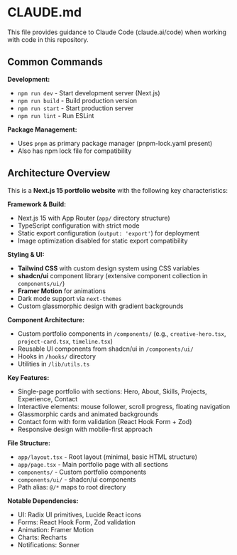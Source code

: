 # CLAUDE.md

This file provides guidance to Claude Code (claude.ai/code) when working with code in this repository.

## Common Commands

**Development:**
- `npm run dev` - Start development server (Next.js)
- `npm run build` - Build production version
- `npm run start` - Start production server
- `npm run lint` - Run ESLint

**Package Management:**
- Uses `pnpm` as primary package manager (pnpm-lock.yaml present)
- Also has npm lock file for compatibility

## Architecture Overview

This is a **Next.js 15 portfolio website** with the following key characteristics:

**Framework & Build:**
- Next.js 15 with App Router (`app/` directory structure)
- TypeScript configuration with strict mode
- Static export configuration (`output: 'export'`) for deployment
- Image optimization disabled for static export compatibility

**Styling & UI:**
- **Tailwind CSS** with custom design system using CSS variables
- **shadcn/ui** component library (extensive component collection in `components/ui/`)
- **Framer Motion** for animations
- Dark mode support via `next-themes`
- Custom glassmorphic design with gradient backgrounds

**Component Architecture:**
- Custom portfolio components in `/components/` (e.g., `creative-hero.tsx`, `project-card.tsx`, `timeline.tsx`)
- Reusable UI components from shadcn/ui in `/components/ui/`
- Hooks in `/hooks/` directory
- Utilities in `/lib/utils.ts`

**Key Features:**
- Single-page portfolio with sections: Hero, About, Skills, Projects, Experience, Contact
- Interactive elements: mouse follower, scroll progress, floating navigation
- Glassmorphic cards and animated backgrounds
- Contact form with form validation (React Hook Form + Zod)
- Responsive design with mobile-first approach

**File Structure:**
- `app/layout.tsx` - Root layout (minimal, basic HTML structure)
- `app/page.tsx` - Main portfolio page with all sections
- `components/` - Custom portfolio components
- `components/ui/` - shadcn/ui components
- Path alias: `@/*` maps to root directory

**Notable Dependencies:**
- UI: Radix UI primitives, Lucide React icons
- Forms: React Hook Form, Zod validation
- Animation: Framer Motion
- Charts: Recharts
- Notifications: Sonner